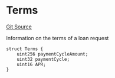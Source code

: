 # Terms
[Git Source](https://github.com/teller-protocol/teller-protocol-v2/blob/06ebc3cc034145956680b0db36c29ffb293ae345/contracts/TellerV2Storage.sol)

Information on the terms of a loan request


```solidity
struct Terms {
    uint256 paymentCycleAmount;
    uint32 paymentCycle;
    uint16 APR;
}
```


